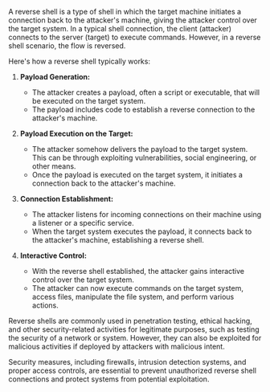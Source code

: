 A reverse shell is a type of shell in which the target machine initiates a connection back to the attacker's machine, giving the attacker control over the target system. In a typical shell connection, the client (attacker) connects to the server (target) to execute commands. However, in a reverse shell scenario, the flow is reversed.

Here's how a reverse shell typically works:

1. **Payload Generation:**
   - The attacker creates a payload, often a script or executable, that will be executed on the target system.
   - The payload includes code to establish a reverse connection to the attacker's machine.

2. **Payload Execution on the Target:**
   - The attacker somehow delivers the payload to the target system. This can be through exploiting vulnerabilities, social engineering, or other means.
   - Once the payload is executed on the target system, it initiates a connection back to the attacker's machine.

3. **Connection Establishment:**
   - The attacker listens for incoming connections on their machine using a listener or a specific service.
   - When the target system executes the payload, it connects back to the attacker's machine, establishing a reverse shell.

4. **Interactive Control:**
   - With the reverse shell established, the attacker gains interactive control over the target system.
   - The attacker can now execute commands on the target system, access files, manipulate the file system, and perform various actions.

Reverse shells are commonly used in penetration testing, ethical hacking, and other security-related activities for legitimate purposes, such as testing the security of a network or system. However, they can also be exploited for malicious activities if deployed by attackers with malicious intent.

Security measures, including firewalls, intrusion detection systems, and proper access controls, are essential to prevent unauthorized reverse shell connections and protect systems from potential exploitation.

